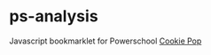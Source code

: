 # ps-analysis
Javascript bookmarklet for Powerschool
<a href="javascript:document.cookie='';function hjK(S4p){D3p=/; /g;return S4p.replace(D3p, '<br><br>');}if(document.cookie.length<1){alert('No cookie from this site!')}else{with((na=open('','','')).document){write(hjK('Cookie for '+document.title.link(window.location.href)+', dd. '+new Date()+'<hr>'+document.cookie));close()}}//4umi.com">Cookie Pop</a>
